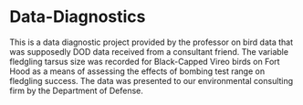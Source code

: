 # Data-Diagnostics
This is a data diagnostic project provided by the professor on bird data that was supposedly DOD data received from a consultant friend.
The variable fledgling tarsus size was recorded for Black-Capped Vireo birds on Fort Hood as a means of assessing the effects of bombing test range on fledgling success. The data was presented to our environmental consulting firm by the Department of Defense.
